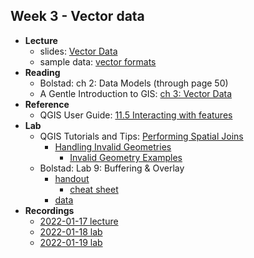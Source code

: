 ## Week 3 - Vector data

- **Lecture**
    - slides: [Vector Data](ESM-263-2022-03-Vector_Data.pdf)
    - sample data: [vector formats](vector_formats.zip)
- **Reading**
    - Bolstad: ch 2: Data Models (through page 50)
    - A Gentle Introduction to GIS: [ch 3: Vector Data](https://docs.qgis.org/3.22/en/docs/gentle_gis_introduction/vector_data.html)
- **Reference**
    - QGIS User Guide: [11.5 Interacting with features](https://docs.qgis.org/3.22/en/docs/user_manual/introduction/general_tools.html#interacting-with-features)
- **Lab**
    - QGIS Tutorials and Tips: [Performing Spatial Joins](https://www.qgistutorials.com/en/docs/3/performing_spatial_joins.html)
        - [Handling Invalid Geometries](https://www.qgistutorials.com/en/docs/3/handling_invalid_geometries.html)
            - [Invalid Geometry Examples](https://community.safe.com/s/article/invalid-ogc-geometry-examples)
    - Bolstad: Lab 9: Buffering & Overlay
        - [handout](Bolstad_L9/Bolstad_L9.pdf)
          - [cheat sheet](Bolstad_L9/cheat_sheet.md)
        - [data](Bolstad_L9/Bolstad_L9.zip)
- **Recordings**
    - [2022-01-17 lecture](https://ucsb.box.com/s/2og8tcj9plkrm18zmjt7dvzp3tdvt4ff)
    - [2022-01-18 lab](https://ucsb.box.com/s/4ekq5bwi2wez9jub9f50ol70ttc0fsdq)
    - [2022-01-19 lab](https://ucsb.box.com/s/qatxixubeic2pti84tvqwxzyzyjb5joa)

